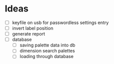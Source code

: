 # Ideas

- [ ] keyfile on usb for passwordless settings entry
- [ ] invert label position
- [ ] generate report
- [ ] database
  - [ ] saving palette data into db
  - [ ] dimension search palettes
  - [ ] loading through database
